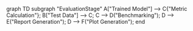 graph TD
    subgraph "EvaluationStage"
        A["Trained Model"] --> C{"Metric Calculation"};
        B["Test Data"] --> C;
        C --> D("Benchmarking");
        D --> E("Report Generation");
        D --> F("Plot Generation");
    end
